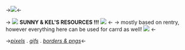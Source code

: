 ->![](https://media.discordapp.net/attachments/1036324462481649774/1050677833061646406/3F9A9630-DB2D-4D43-8EDE-76B0C39F347D-removebg-preview.png)<-

-> ![](https://media.discordapp.net/attachments/1036324462481649774/1050685367889711134/BB39C35D-8485-4D31-883B-4026EFF55C57.png) **SUNNY & KEL'S RESOURCES !!!** ![](https://media.discordapp.net/attachments/1036324462481649774/1050685367558348851/6402964B-DCC7-46C3-99F8-9F1EA74B61D5.png) <-
-> mostly based on rentry, however everything here can be used for carrd as well! ![](https://media.discordapp.net/attachments/1036324462481649774/1050678168471744563/C91F0952-8AF0-456C-BE7F-CEB194039E50.gif) <-

->[*pixels*](https://rentry.co/mobteru) . [*gifs*](https://rentry.co/sweeneytodd) . [*borders & pngs*](https://pin.it/4WvJjY5)<-